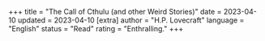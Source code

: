 +++
   title = "The Call of Cthulu (and other Weird Stories)"
   date = 2023-04-10
   updated = 2023-04-10
   [extra]
   author = "H.P. Lovecraft"
   language = "English"
   status = "Read"
   rating = "Enthralling."
+++